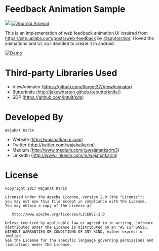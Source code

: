 Feedback Animation Sample
=========================
[![](https://img.shields.io/badge/MaterialUp-FeedbackAnim-brightgreen.svg)](https://material.uplabs.com/posts/feedback-animation-sample) [![Android Arsenal](https://img.shields.io/badge/Android%20Arsenal-Feedback%20Animation%20Sample-blue.svg?style=flat)](https://android-arsenal.com/details/3/5271)

This is an implementation of web feedback animation UI inspired from https://site.uplabs.com/posts/web-feedback by [@saptarshipr](https://twitter.com/saptarshipr). I loved the animations and UI, so I decided to create it in android.

[![Demo](https://github.com/wajahatkarim3/FeedbackAnimSample/blob/master/Art/demo.gif)]()

# Third-party Libraries Used
* ViewAnimator (https://github.com/florent37/ViewAnimator)
* Butterknife (http://jakewharton.github.io/butterknife/)
* SDP (https://github.com/intuit/sdp)

# Developed By
```
Wajahat Karim
```
- Website (http://wajahatkarim.com)
- Twitter (http://twitter.com/wajahatkarim)
- Medium (http://www.medium.com/@wajahatkarim3)
- LinkedIn (http://www.linkedin.com/in/wajahatkarim)

# License

    Copyright 2017 Wajahat Karim

    Licensed under the Apache License, Version 2.0 (the "License");
    you may not use this file except in compliance with the License.
    You may obtain a copy of the License at

       http://www.apache.org/licenses/LICENSE-2.0

    Unless required by applicable law or agreed to in writing, software
    distributed under the License is distributed on an "AS IS" BASIS,
    WITHOUT WARRANTIES OR CONDITIONS OF ANY KIND, either express or implied.
    See the License for the specific language governing permissions and
    limitations under the License.
